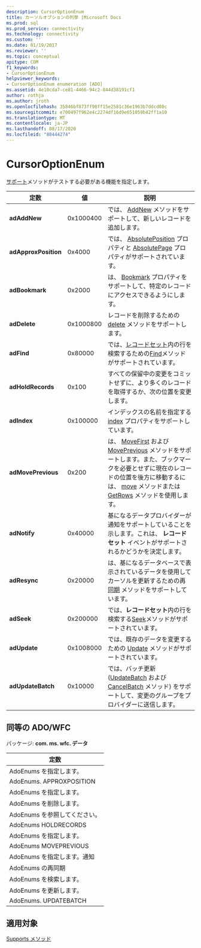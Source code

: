```yaml
---
description: CursorOptionEnum
title: カーソルオプションの列挙 |Microsoft Docs
ms.prod: sql
ms.prod_service: connectivity
ms.technology: connectivity
ms.custom: ''
ms.date: 01/19/2017
ms.reviewer: ''
ms.topic: conceptual
apitype: COM
f1_keywords:
- CursorOptionEnum
helpviewer_keywords:
- CursorOptionEnum enumeration [ADO]
ms.assetid: 4e10cda7-ce81-4466-94c2-844d38191cf1
author: rothja
ms.author: jroth
ms.openlocfilehash: 35846bf873ff98ff15e2581c36e1963b7ddcd08c
ms.sourcegitcommit: e700497f962e4c2274df16d9e651059b42ff1a10
ms.translationtype: MT
ms.contentlocale: ja-JP
ms.lasthandoff: 08/17/2020
ms.locfileid: "88444274"
---
```

# <a name="cursoroptionenum"></a>CursorOptionEnum
[サポート](../../../ado/reference/ado-api/supports-method.md)メソッドがテストする必要がある機能を指定します。  
  
|定数|値|説明|  
|--------------|-----------|-----------------|  
|**adAddNew**|0x1000400|では、 [AddNew](../../../ado/reference/ado-api/addnew-method-ado.md) メソッドをサポートして、新しいレコードを追加します。|  
|**adApproxPosition**|0x4000|では、 [AbsolutePosition](../../../ado/reference/ado-api/absoluteposition-property-ado.md) プロパティと [AbsolutePage](../../../ado/reference/ado-api/absolutepage-property-ado.md) プロパティがサポートされています。|  
|**adBookmark**|0x2000|は、 [Bookmark](../../../ado/reference/ado-api/bookmark-property-ado.md) プロパティをサポートして、特定のレコードにアクセスできるようにします。|  
|**adDelete**|0x1000800|レコードを削除するための [delete](../../../ado/reference/ado-api/delete-method-ado-recordset.md) メソッドをサポートします。|  
|**adFind**|0x80000|では、[レコードセット](../../../ado/reference/ado-api/recordset-object-ado.md)内の行を検索するための[Find](../../../ado/reference/ado-api/find-method-ado.md)メソッドがサポートされています。|  
|**adHoldRecords**|0x100|すべての保留中の変更をコミットせずに、より多くのレコードを取得するか、次の位置を変更します。|  
|**adIndex**|0x100000|インデックスの名前を指定する [index](../../../ado/reference/ado-api/index-property.md) プロパティをサポートしています。|  
|**adMovePrevious**|0x200|は、 [MoveFirst](../../../ado/reference/ado-api/movefirst-movelast-movenext-and-moveprevious-methods-ado.md) および [MovePrevious](../../../ado/reference/ado-api/movefirst-movelast-movenext-and-moveprevious-methods-ado.md) メソッドをサポートします。また、ブックマークを必要とせずに現在のレコードの位置を後方に移動するには、 [move](../../../ado/reference/ado-api/move-method-ado.md) メソッドまたは [GetRows](../../../ado/reference/ado-api/getrows-method-ado.md) メソッドを使用します。|  
|**adNotify**|0x40000|基になるデータプロバイダーが通知をサポートしていることを示します。これは、 **レコードセット** イベントがサポートされるかどうかを決定します。|  
|**adResync**|0x20000|は、基になるデータベースで表示されているデータを使用してカーソルを更新するための再 [同期](../../../ado/reference/ado-api/resync-method.md) メソッドをサポートしています。|  
|**adSeek**|0x200000|では、**レコードセット**内の行を検索する[Seek](../../../ado/reference/ado-api/seek-method.md)メソッドがサポートされています。|  
|**adUpdate**|0x1008000|では、既存のデータを変更するための [Update](../../../ado/reference/ado-api/update-method.md) メソッドがサポートされています。|  
|**adUpdateBatch**|0x10000|では、バッチ更新 ([UpdateBatch](../../../ado/reference/ado-api/updatebatch-method.md) および [CancelBatch](../../../ado/reference/ado-api/cancelbatch-method-ado.md) メソッド) をサポートして、変更のグループをプロバイダーに送信します。|  
  
## <a name="adowfc-equivalent"></a>同等の ADO/WFC  
 パッケージ: **com. ms. wfc. データ**  
  
|定数|  
|--------------|  
|AdoEnums を指定します。|  
|AdoEnums. APPROXPOSITION|  
|AdoEnums を指定します。|  
|AdoEnums を削除します。|  
|AdoEnums を参照してください。|  
|AdoEnums HOLDRECORDS|  
|AdoEnums を指定します。|  
|AdoEnums MOVEPREVIOUS|  
|AdoEnums を指定します。通知|  
|AdoEnums の再同期|  
|AdoEnums を検索します。|  
|AdoEnums を更新します。|  
|AdoEnums. UPDATEBATCH|  
  
## <a name="applies-to"></a>適用対象  
 [Supports メソッド](../../../ado/reference/ado-api/supports-method.md)
